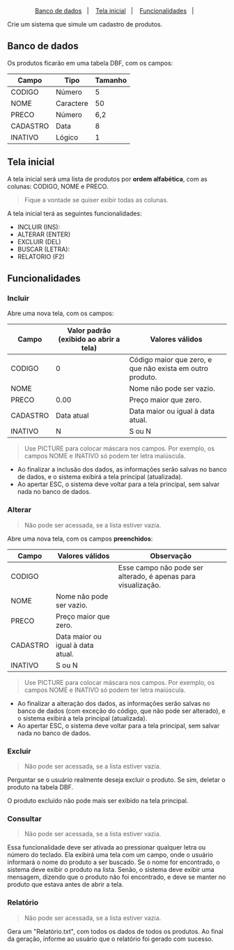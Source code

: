 <p align="center">
    <a href="#-banco-de-dados">Banco de dados</a>&nbsp;&nbsp;&nbsp;|&nbsp;&nbsp;&nbsp;
    <a href="#-tela-inicial">Tela inicial</a>&nbsp;&nbsp;&nbsp;|&nbsp;&nbsp;&nbsp;
    <a href="#-funcionalidades">Funcionalidades</a>&nbsp;&nbsp;&nbsp;|&nbsp;&nbsp;&nbsp;
</p>
Crie um sistema que simule um cadastro de produtos.

## Banco de dados
Os produtos ficarão em uma tabela DBF, com os campos:

| Campo    | Tipo      | Tamanho |
| -------- | --------- | ------- |
| CODIGO   | Número    |       5 |
| NOME     | Caractere |      50 |
| PRECO    | Número    |     6,2 |
| CADASTRO | Data      |       8 |
| INATIVO  | Lógico    |       1 |

## Tela inicial
A tela inicial será uma lista de produtos por **ordem alfabética**, com as colunas: CODIGO, NOME e PRECO.

> Fique a vontade se quiser exibir todas as colunas.

A tela inicial terá as seguintes funcionalidades:

- INCLUIR (INS):
- ALTERAR (ENTER)
- EXCLUIR (DEL)
- BUSCAR (LETRA): 
- RELATORIO (F2)

## Funcionalidades

### Incluir

Abre uma nova tela, com os campos:

| Campo    | Valor padrão (exibido ao abrir a tela)  | Valores válidos                                           |
| -------- | --------------------------------------- | --------------------------------------------------------- |
| CODIGO   | 0                                       | Código maior que zero, e que não exista em outro produto. |
| NOME     |                                         | Nome não pode ser vazio.                                  |
| PRECO    | 0.00                                    | Preço maior que zero.                                     |
| CADASTRO | Data atual                              | Data maior ou igual à data atual.                         |
| INATIVO  | N                                       | S ou N                                                    |

> Use PICTURE para colocar máscara nos campos. Por exemplo, os campos NOME e INATIVO só podem ter letra maiúscula.

- Ao finalizar a inclusão dos dados, as informações serão salvas no banco de dados, e o sistema exibirá a tela principal (atualizada).
- Ao apertar ESC, o sistema deve voltar para a tela principal, sem salvar nada no banco de dados.

### Alterar

> Não pode ser acessada, se a lista estiver vazia.

Abre uma nova tela, com os campos **preenchidos**:

| Campo    | Valores válidos                   | Observação                                                    |
| -------- | --------------------------------- | ------------------------------------------------------------- |
| CODIGO   |                                   | Esse campo não pode ser alterado, é apenas para visualização. |
| NOME     | Nome não pode ser vazio.          |                                                               |
| PRECO    | Preço maior que zero.             |                                                               |
| CADASTRO | Data maior ou igual à data atual. |                                                               |        
| INATIVO  | S ou N                            |                                                               |

> Use PICTURE para colocar máscara nos campos. Por exemplo, os campos NOME e INATIVO só podem ter letra maiúscula.

- Ao finalizar a alteração dos dados, as informações serão salvas no banco de dados (com exceção do código, que não pode ser alterado), e o sistema exibirá a tela principal (atualizada). 
- Ao apertar ESC, o sistema deve voltar para a tela principal, sem salvar nada no banco de dados.

### Excluir

> Não pode ser acessada, se a lista estiver vazia.

Perguntar se o usuário realmente deseja excluir o produto. Se sim, deletar o produto na tabela DBF.

O produto excluído não pode mais ser exibido na tela principal.

### Consultar

> Não pode ser acessada, se a lista estiver vazia.

Essa funcionalidade deve ser ativada ao pressionar qualquer letra ou número do teclado. Ela exibirá uma tela com um campo, onde o usuário informará o nome do produto a ser buscado.
Se o nome for encontrado, o sistema deve exibir o produto na lista. Senão, o sistema deve exibir uma mensagem, dizendo que o produto não foi encontrado, e deve se manter no produto que estava antes de abrir a tela.

### Relatório

> Não pode ser acessada, se a lista estiver vazia.

Gera um "Relatório.txt", com todos os dados de todos os produtos.
Ao final da geração, informe ao usuário que o relatório foi gerado com sucesso.

